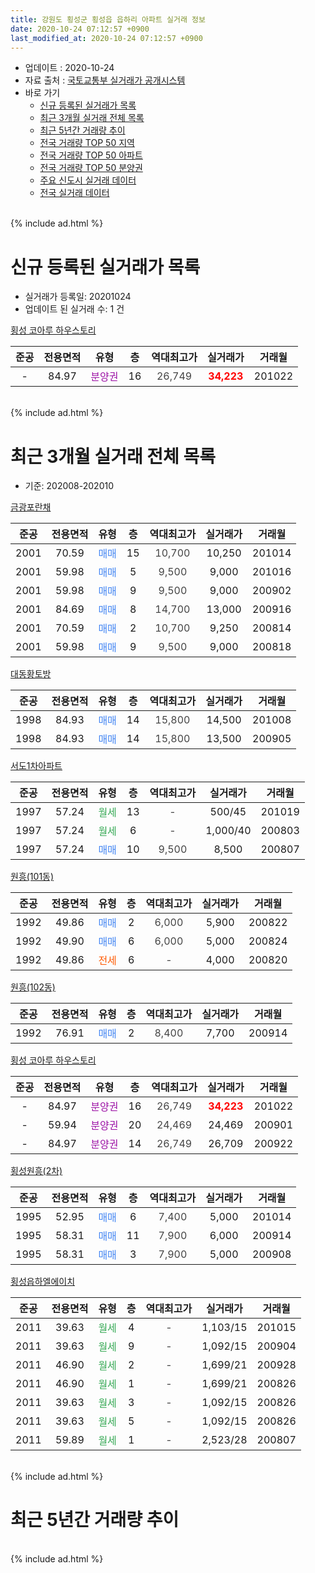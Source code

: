 ```yaml
---
title: 강원도 횡성군 횡성읍 읍하리 아파트 실거래 정보
date: 2020-10-24 07:12:57 +0900
last_modified_at: 2020-10-24 07:12:57 +0900
---
```


* 업데이트 : 2020-10-24
* 자료 출처 : [국토교통부 실거래가 공개시스템](http://rt.molit.go.kr)
* 바로 가기
    * [신규 등록된 실거래가 목록](#신규-등록된-실거래가-목록)
    * [최근 3개월 실거래 전체 목록](#최근-3개월-실거래-전체-목록)
    * [최근 5년간 거래량 추이](#최근-5년간-거래량-추이)
    * [전국 거래량 TOP 50 지역](https://inasie.github.io/apt-trade-info/최근-3개월-전국에서-가장-거래가-많이-발생한-지역)
    * [전국 거래량 TOP 50 아파트](https://inasie.github.io/apt-trade-info/최근-3개월-전국에서-가장-거래가-많이-발생한-아파트)
    * [전국 거래량 TOP 50 분양권](https://inasie.github.io/apt-trade-info/최근-3개월-전국에서-가장-거래가-많이-발생한-분양권)
    * [주요 신도시 실거래 데이터](https://inasie.github.io/apt-trade-info/주요-신도시)
    * [전국 실거래 데이터](https://inasie.github.io/apt-trade-info/전국)
<br>
{% include ad.html %}
<br>

# 신규 등록된 실거래가 목록
* 실거래가 등록일: 20201024
* 업데이트 된 실거래 수: 1 건


[횡성 코아루 하우스토리](https://search.naver.com/search.naver?query=%EA%B0%95%EC%9B%90%EB%8F%84+%ED%9A%A1%EC%84%B1%EA%B5%B0+%ED%9A%A1%EC%84%B1%EC%9D%8D+%EC%9D%8D%ED%95%98%EB%A6%AC+%ED%9A%A1%EC%84%B1+%EC%BD%94%EC%95%84%EB%A3%A8+%ED%95%98%EC%9A%B0%EC%8A%A4%ED%86%A0%EB%A6%AC)

|준공|전용면적|유형|층|역대최고가|실거래가|거래월|
|:---:|:---:|:---:|:---:|:---:|:---:|:---:|
|-|84.97|<span style="color:#9C11A5">분양권</span>|16|<span style="color:#444444">26,749</span>|<b><span style="color:#ff0000">34,223</span></b>|201022|


<br>
{% include ad.html %}
<br>

# 최근 3개월 실거래 전체 목록
* 기준: 202008-202010


[금광포란채](https://search.naver.com/search.naver?query=%EA%B0%95%EC%9B%90%EB%8F%84+%ED%9A%A1%EC%84%B1%EA%B5%B0+%ED%9A%A1%EC%84%B1%EC%9D%8D+%EC%9D%8D%ED%95%98%EB%A6%AC+%EA%B8%88%EA%B4%91%ED%8F%AC%EB%9E%80%EC%B1%84)

|준공|전용면적|유형|층|역대최고가|실거래가|거래월|
|:---:|:---:|:---:|:---:|:---:|:---:|:---:|
|2001|70.59|<span style="color:#4285f3">매매</span>|15|<span style="color:#444444">10,700</span>|10,250|201014|
|2001|59.98|<span style="color:#4285f3">매매</span>|5|<span style="color:#444444">9,500</span>|9,000|201016|
|2001|59.98|<span style="color:#4285f3">매매</span>|9|<span style="color:#444444">9,500</span>|9,000|200902|
|2001|84.69|<span style="color:#4285f3">매매</span>|8|<span style="color:#444444">14,700</span>|13,000|200916|
|2001|70.59|<span style="color:#4285f3">매매</span>|2|<span style="color:#444444">10,700</span>|9,250|200814|
|2001|59.98|<span style="color:#4285f3">매매</span>|9|<span style="color:#444444">9,500</span>|9,000|200818|

[대동황토방](https://search.naver.com/search.naver?query=%EA%B0%95%EC%9B%90%EB%8F%84+%ED%9A%A1%EC%84%B1%EA%B5%B0+%ED%9A%A1%EC%84%B1%EC%9D%8D+%EC%9D%8D%ED%95%98%EB%A6%AC+%EB%8C%80%EB%8F%99%ED%99%A9%ED%86%A0%EB%B0%A9)

|준공|전용면적|유형|층|역대최고가|실거래가|거래월|
|:---:|:---:|:---:|:---:|:---:|:---:|:---:|
|1998|84.93|<span style="color:#4285f3">매매</span>|14|<span style="color:#444444">15,800</span>|14,500|201008|
|1998|84.93|<span style="color:#4285f3">매매</span>|14|<span style="color:#444444">15,800</span>|13,500|200905|

[서도1차아파트](https://search.naver.com/search.naver?query=%EA%B0%95%EC%9B%90%EB%8F%84+%ED%9A%A1%EC%84%B1%EA%B5%B0+%ED%9A%A1%EC%84%B1%EC%9D%8D+%EC%9D%8D%ED%95%98%EB%A6%AC+%EC%84%9C%EB%8F%841%EC%B0%A8%EC%95%84%ED%8C%8C%ED%8A%B8)

|준공|전용면적|유형|층|역대최고가|실거래가|거래월|
|:---:|:---:|:---:|:---:|:---:|:---:|:---:|
|1997|57.24|<span style="color:#34a853">월세</span>|13|<span style="color:#444444">-</span>|500/45|201019|
|1997|57.24|<span style="color:#34a853">월세</span>|6|<span style="color:#444444">-</span>|1,000/40|200803|
|1997|57.24|<span style="color:#4285f3">매매</span>|10|<span style="color:#444444">9,500</span>|8,500|200807|

[원흥(101동)](https://search.naver.com/search.naver?query=%EA%B0%95%EC%9B%90%EB%8F%84+%ED%9A%A1%EC%84%B1%EA%B5%B0+%ED%9A%A1%EC%84%B1%EC%9D%8D+%EC%9D%8D%ED%95%98%EB%A6%AC+%EC%9B%90%ED%9D%A5%28101%EB%8F%99%29)

|준공|전용면적|유형|층|역대최고가|실거래가|거래월|
|:---:|:---:|:---:|:---:|:---:|:---:|:---:|
|1992|49.86|<span style="color:#4285f3">매매</span>|2|<span style="color:#444444">6,000</span>|5,900|200822|
|1992|49.90|<span style="color:#4285f3">매매</span>|6|<span style="color:#444444">6,000</span>|5,000|200824|
|1992|49.86|<span style="color:#ff5a00">전세</span>|6|<span style="color:#444444">-</span>|4,000|200820|

[원흥(102동)](https://search.naver.com/search.naver?query=%EA%B0%95%EC%9B%90%EB%8F%84+%ED%9A%A1%EC%84%B1%EA%B5%B0+%ED%9A%A1%EC%84%B1%EC%9D%8D+%EC%9D%8D%ED%95%98%EB%A6%AC+%EC%9B%90%ED%9D%A5%28102%EB%8F%99%29)

|준공|전용면적|유형|층|역대최고가|실거래가|거래월|
|:---:|:---:|:---:|:---:|:---:|:---:|:---:|
|1992|76.91|<span style="color:#4285f3">매매</span>|2|<span style="color:#444444">8,400</span>|7,700|200914|

[횡성 코아루 하우스토리](https://search.naver.com/search.naver?query=%EA%B0%95%EC%9B%90%EB%8F%84+%ED%9A%A1%EC%84%B1%EA%B5%B0+%ED%9A%A1%EC%84%B1%EC%9D%8D+%EC%9D%8D%ED%95%98%EB%A6%AC+%ED%9A%A1%EC%84%B1+%EC%BD%94%EC%95%84%EB%A3%A8+%ED%95%98%EC%9A%B0%EC%8A%A4%ED%86%A0%EB%A6%AC)

|준공|전용면적|유형|층|역대최고가|실거래가|거래월|
|:---:|:---:|:---:|:---:|:---:|:---:|:---:|
|-|84.97|<span style="color:#9C11A5">분양권</span>|16|<span style="color:#444444">26,749</span>|<b><span style="color:#ff0000">34,223</span></b>|201022|
|-|59.94|<span style="color:#9C11A5">분양권</span>|20|<span style="color:#444444">24,469</span>|24,469|200901|
|-|84.97|<span style="color:#9C11A5">분양권</span>|14|<span style="color:#444444">26,749</span>|26,709|200922|

[횡성원흥(2차)](https://search.naver.com/search.naver?query=%EA%B0%95%EC%9B%90%EB%8F%84+%ED%9A%A1%EC%84%B1%EA%B5%B0+%ED%9A%A1%EC%84%B1%EC%9D%8D+%EC%9D%8D%ED%95%98%EB%A6%AC+%ED%9A%A1%EC%84%B1%EC%9B%90%ED%9D%A5%282%EC%B0%A8%29)

|준공|전용면적|유형|층|역대최고가|실거래가|거래월|
|:---:|:---:|:---:|:---:|:---:|:---:|:---:|
|1995|52.95|<span style="color:#4285f3">매매</span>|6|<span style="color:#444444">7,400</span>|5,000|201014|
|1995|58.31|<span style="color:#4285f3">매매</span>|11|<span style="color:#444444">7,900</span>|6,000|200914|
|1995|58.31|<span style="color:#4285f3">매매</span>|3|<span style="color:#444444">7,900</span>|5,000|200908|

[횡성읍하엘에이치](https://search.naver.com/search.naver?query=%EA%B0%95%EC%9B%90%EB%8F%84+%ED%9A%A1%EC%84%B1%EA%B5%B0+%ED%9A%A1%EC%84%B1%EC%9D%8D+%EC%9D%8D%ED%95%98%EB%A6%AC+%ED%9A%A1%EC%84%B1%EC%9D%8D%ED%95%98%EC%97%98%EC%97%90%EC%9D%B4%EC%B9%98)

|준공|전용면적|유형|층|역대최고가|실거래가|거래월|
|:---:|:---:|:---:|:---:|:---:|:---:|:---:|
|2011|39.63|<span style="color:#34a853">월세</span>|4|<span style="color:#444444">-</span>|1,103/15|201015|
|2011|39.63|<span style="color:#34a853">월세</span>|9|<span style="color:#444444">-</span>|1,092/15|200904|
|2011|46.90|<span style="color:#34a853">월세</span>|2|<span style="color:#444444">-</span>|1,699/21|200928|
|2011|46.90|<span style="color:#34a853">월세</span>|1|<span style="color:#444444">-</span>|1,699/21|200826|
|2011|39.63|<span style="color:#34a853">월세</span>|3|<span style="color:#444444">-</span>|1,092/15|200826|
|2011|39.63|<span style="color:#34a853">월세</span>|5|<span style="color:#444444">-</span>|1,092/15|200826|
|2011|59.89|<span style="color:#34a853">월세</span>|1|<span style="color:#444444">-</span>|2,523/28|200807|


<br>
{% include ad.html %}
<br>

# 최근 5년간 거래량 추이


<div style="width:100%;">
    <canvas id="deal_progress" height="200"></canvas>
</div>

<script>
new Chart(document.getElementById("deal_progress"), {
    type: 'line',
    data: {
        labels: ['201510','201511','201512','201601','201602','201603','201604','201605','201606','201607','201608','201609','201610','201611','201612','201701','201702','201703','201704','201705','201706','201707','201708','201709','201710','201711','201712','201801','201802','201803','201804','201805','201806','201807','201808','201809','201810','201811','201812','201901','201902','201903','201904','201905','201906','201907','201908','201909','201910','201911','201912','202001','202002','202003','202004','202005','202006','202007','202008','202009','202010'],
        datasets: [{
            label: '매매',
            pointRadius: 1,
            data: [7, 7, 3, 2, 5, 9, 12, 8, 5, 5, 4, 5, 6, 5, 2, 10, 4, 9, 4, 5, 11, 6, 6, 8, 6, 10, 2, 7, 5, 7, 6, 4, 7, 7, 6, 6, 10, 4, 3, 4, 8, 11, 8, 19, 5, 4, 6, 3, 2, 2, 11, 5, 5, 7, 7, 7, 9, 9, 5, 8, 5],
            borderColor: "rgba(255, 201, 14, 1)",
            backgroundColor: "rgba(255, 201, 14, 0.5)",
            fill: false,
            lineTension: 0
        },{
            label: '전월세',
            pointRadius: 1,
            data: [5, 21, 3, 6, 3, 5, 1, 8, 5, 1, 1, 6, 0, 0, 4, 0, 4, 2, 3, 4, 12, 3, 6, 3, 22, 7, 3, 11, 7, 5, 7, 4, 3, 8, 6, 3, 7, 3, 1, 3, 4, 2, 4, 1, 4, 5, 4, 3, 9, 4, 5, 2, 5, 4, 4, 7, 2, 2, 6, 2, 2],
            borderColor: "rgba(0, 141, 185, 1)",
            backgroundColor: "rgba(0, 141, 185, 0.5)",
            fill: false,
            lineTension: 0
        }
        ]
    },
    options: {
        responsive: true,
        title: {
            display: false
        },
        tooltips: {
            mode: 'index',
            intersect: false
        },
        hover: {
            mode: 'nearest',
            intersect: true
        },
        scales: {
            xAxes: [{
                display: true,
                scaleLabel: {
                    display: true,
                    labelString: '년/월'
                }
            }],
            yAxes: [{
                display: true,
                ticks: {
                    suggestedMin: 0,
                },
                scaleLabel: {
                    display: true,
                    labelString: '실거래 수'
                }
            }]
        }
    }
});

</script>


<br>
{% include ad.html %}
<br>

